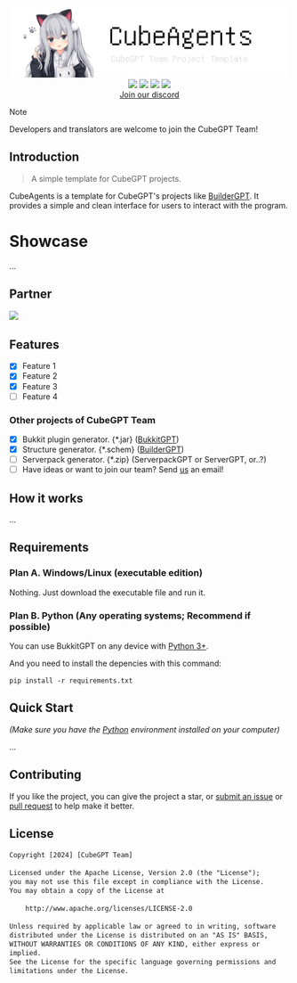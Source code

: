 <div align="center">
<img src="https://github.com/CubeGPT/CubeAgents/blob/master/banner.jpeg?raw=true"/>
<img src="https://img.shields.io/badge/Cube-Agents-blue">
<a href="https://github.com/CubeGPT/BuilderGPT/pulls"><img src="https://img.shields.io/badge/PRs-welcome-20BF20"></a>
<img src="https://img.shields.io/badge/License-Apache-red">
<a href="https://discord.gg/kTZtXw8s7r"><img src="https://img.shields.io/discord/1212765516532289587
"></a>
<!-- <p>English | <a href="https://github.com/CubeGPT/CubeAgents/blob/master/README-zh_cn.md">简体中文</a></p> -->
<br>
<a href="https://discord.gg/kTZtXw8s7r">Join our discord</a>
<br/>
</div>

> [!NOTE]
> Developers and translators are welcome to join the CubeGPT Team!

## Introduction
> A simple template for CubeGPT projects.

CubeAgents is a template for CubeGPT's projects like [BuilderGPT](https://github.com/CubeGPT/BuilderGPT). It provides a simple and clean interface for users to interact with the program.

# Showcase
...

## Partner
[![](https://www.bisecthosting.com/partners/custom-banners/c37f58c7-c49b-414d-b53c-1a6e1b1cff71.webp)](https://bisecthosting.com/cubegpt)

## Features

- [x] Feature 1
- [x] Feature 2
- [x] Feature 3
- [ ] Feature 4

### Other projects of CubeGPT Team
- [x] Bukkit plugin generator. {*.jar} ([BukkitGPT](https://github.com/CubeGPT/BukkitGPT))
- [x] Structure generator. {*.schem} ([BuilderGPT](https://github.com/CubeGPT/BuilderGPT))
- [ ] Serverpack generator. {*.zip} (ServerpackGPT or ServerGPT, or..?)
- [ ] Have ideas or want to join our team? Send [us](mailto:admin@baimoqilin.top) an email!

## How it works

...

## Requirements

### Plan A. Windows/Linux (executable edition)

Nothing. Just download the executable file and run it.

### Plan B. Python (Any operating systems; Recommend if possible)

You can use BukkitGPT on any device with [Python 3+](https://www.python.org/).  

And you need to install the depencies with this command:
```
pip install -r requirements.txt
```

## Quick Start

*(Make sure you have the [Python](https://www.python.org) environment installed on your computer)*

...

## Contributing
If you like the project, you can give the project a star, or [submit an issue](https://github.com/CubeGPT/CubeAgents/issues) or [pull request](https://github.com/CubeGPT/CubeAgents/pulls) to help make it better.

## License
```
Copyright [2024] [CubeGPT Team]

Licensed under the Apache License, Version 2.0 (the "License");
you may not use this file except in compliance with the License.
You may obtain a copy of the License at

    http://www.apache.org/licenses/LICENSE-2.0

Unless required by applicable law or agreed to in writing, software
distributed under the License is distributed on an "AS IS" BASIS,
WITHOUT WARRANTIES OR CONDITIONS OF ANY KIND, either express or implied.
See the License for the specific language governing permissions and
limitations under the License.
```
